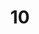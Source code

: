 ---
basin: 'No'
cudn: true
floor: Third
grade: 3
images: []
living_room: 'No'
location: East Court
name: '10'
network: Wired and Wireless
title: '10'
---